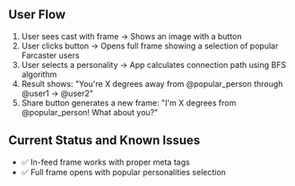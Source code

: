 ## User Flow

1. User sees cast with frame → Shows an image with a button
2. User clicks button → Opens full frame showing a selection of popular Farcaster users
3. User selects a personality → App calculates connection path using BFS algorithm
4. Result shows: "You're X degrees away from @popular_person through @user1 → @user2"
5. Share button generates a new frame: "I'm X degrees from @popular_person! What about you?"

## Current Status and Known Issues

- ✅ In-feed frame works with proper meta tags
- ✅ Full frame opens with popular personalities selection 